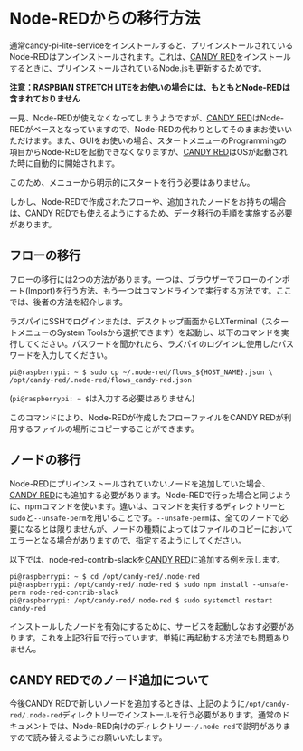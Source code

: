 <!-- toc -->

# Node-REDからの移行方法

通常candy-pi-lite-serviceをインストールすると、プリインストールされているNode-REDはアンインストールされます。これは、[CANDY RED](https://github.com/CANDY-LINE/candy-red)をインストールするときに、プリインストールされているNode.jsも更新するためです。

**注意：RASPBIAN STRETCH LITEをお使いの場合には、もともとNode-REDは含まれておりません**

一見、Node-REDが使えなくなってしまうようですが、[CANDY RED](https://github.com/CANDY-LINE/candy-red)はNode-REDがベースとなっていますので、Node-REDの代わりとしてそのままお使いいただけます。また、GUIをお使いの場合、スタートメニューのProgrammingの項目からNode-REDを起動できなくなりますが、[CANDY RED](https://github.com/CANDY-LINE/candy-red)はOSが起動された時に自動的に開始されます。

このため、メニューから明示的にスタートを行う必要はありません。

しかし、Node-REDで作成されたフローや、追加されたノードをお持ちの場合は、CANDY REDでも使えるようにするため、データ移行の手順を実施する必要があります。

## フローの移行

フローの移行には2つの方法があります。一つは、ブラウザーでフローのインポート(Import)を行う方法、もう一つはコマンドラインで実行する方法です。ここでは、後者の方法を紹介します。

ラズパイにSSHでログインまたは、デスクトップ画面からLXTerminal（スタートメニューのSystem Toolsから選択できます）を起動し、以下のコマンドを実行してください。パスワードを聞かれたら、ラズパイのログインに使用したパスワードを入力してください。

    pi@raspberrypi: ~ $ sudo cp ~/.node-red/flows_${HOST_NAME}.json \
    /opt/candy-red/.node-red/flows_candy-red.json

(`pi@raspberrypi: ~ $`は入力する必要はありません)

このコマンドにより、Node-REDが作成したフローファイルをCANDY REDが利用するファイルの場所にコピーすることができます。

## ノードの移行

Node-REDにプリインストールされていないノードを追加していた場合、[CANDY RED](https://github.com/CANDY-LINE/candy-red)にも追加する必要があります。Node-REDで行った場合と同じように、npmコマンドを使います。違いは、コマンドを実行するディレクトリーと`sudo`と`--unsafe-perm`を用いることです。`--unsafe-perm`は、全てのノードで必要になるとは限りませんが、ノードの種類によってはファイルのコピーにおいてエラーとなる場合がありますので、指定するようにしてください。

以下では、node-red-contrib-slackを[CANDY RED](https://github.com/CANDY-LINE/candy-red)に追加する例を示します。

    pi@raspberrypi: ~ $ cd /opt/candy-red/.node-red
    pi@raspberrypi: /opt/candy-red/.node-red $ sudo npm install --unsafe-perm node-red-contrib-slack
    pi@raspberrypi: /opt/candy-red/.node-red $ sudo systemctl restart candy-red

インストールしたノードを有効にするために、サービスを起動しなおす必要があります。これを上記3行目で行っています。単純に再起動する方法でも問題ありません。

## CANDY REDでのノード追加について

今後CANDY REDで新しいノードを追加するときは、上記のように`/opt/candy-red/.node-red`ディレクトリーでインストールを行う必要があります。通常のドキュメントでは、Node-RED向けのディレクトリー`~/.node-red`で説明がありますので読み替えるようにお願いいたします。

